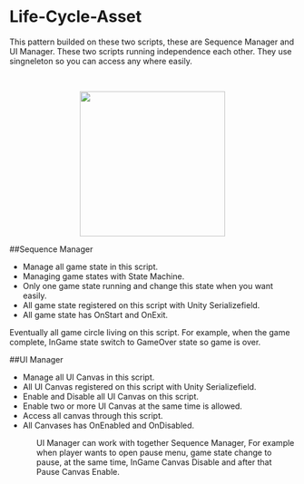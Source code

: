 # Life-Cycle-Asset

This pattern builded on these two scripts, these are Sequence Manager and UI Manager. These two scripts running independence each other. They use singneleton so you can access any where easily. 

</br><p align="center"><img src="https://https://github.com/Deaglis1197/Life-Cycle-Asset/blob/main/diagram.png" width="256"/></p>

##Sequence Manager
<ul>
<li>Manage all game state in this script.</li>
<li>Managing game states with State Machine.</li>
<li>Only one game state running and change this state when you want easily.</li>
<li>All game state registered on this script with Unity Serializefield.</li>
<li>All game state has OnStart and OnExit.</li>
</ul>

Eventually all game circle living on this script. For example, when the game complete, InGame state switch to GameOver state so game is over.

##UI Manager
<ul>
<li>Manage all UI Canvas in this script.</li>
<li>All UI Canvas registered on this script with Unity Serializefield.</li>
<li>Enable and Disable all UI Canvas on this script.</li>
<li>Enable two or more UI Canvas at the same time is allowed.</li>
<li>Access all canvas through this script.</li>
<li>All Canvases has OnEnabled and OnDisabled.</li>
<ul>
UI Manager can work with together Sequence Manager, For example when player wants to open pause menu, game state change to pause, at the same time, InGame Canvas Disable and after that Pause Canvas Enable.
